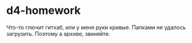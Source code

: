 # d4-homework

Что-то глючит гитхаб, или у меня руки кривые. Папками не удалось загрузить.
Поэтому а архиве, звиняйте.
